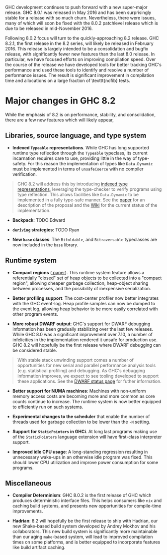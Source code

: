 
GHC development continues to push forward with a new super-major release.
GHC 8.0.1 was released in May 2016 and has been surprisingly stable for a
release with so much churn. Nevertheless, there were issues, many of which will
soon be fixed with the 8.0.2 patchlevel release which is due to be released in
mid-November 2016.


Following 8.0.2 focus will turn to the quickly-approaching 8.2 release.
GHC 8.2.1, the first release in the 8.2 series, will likely be released in
February 2016. This release is largely intended to be a consolidation and bugfix
release, with significantly fewer new features than the last 8.0 release.
In particular, we have focused efforts on improving compilation speed.
Over the course of the release we have developed tools for
better tracking GHC's performance and used these tools to identify and resolve a
number of performance issues. The result is significant improvement in
compilation time and allocations on a large fraction of \\texttt{nofib} tests.

# Major changes in GHC 8.2


While the emphasis of 8.2 is on performance, stability, and consolidation,
there are a few new features which will likely appear,

## Libraries, source language, and type system

- **Indexed `Typeable` representations**. While GHC has long supported runtime type reflection through the `Typeable` typeclass, its current incarnation requires care to use, providing little in the way of type-safety. For this reason the implementation of types like `Data.Dynamic` must be implemented in terms of `unsafeCoerce` with no compiler verification.

>
> GHC 8.2 will address this by introducing [indexed type representations](typeable), leveraging the type-checker to verify programs using type reflection. This allows facilities like `Data.Dynamic` to be implemented in a fully type-safe manner. See the [ paper](http://research.microsoft.com/en-us/um/people/simonpj/papers/haskell-dynamic/) for an description of the proposal and the [ Wiki](https://ghc.haskell.org/trac/ghc/wiki/Typeable/BenGamari) for the current status of the implementation.

- **Backpack**: TODO Edward

- **`deriving` strategies**: TODO Ryan

- **New `base` classes**: The `Bifoldable`, and `Bitraversable` typeclasses are now included in the `base` library.

## Runtime system

- **Compact regions** ([ paper](http://ezyang.com/papers/ezyang15-cnf.pdf)). This runtime system feature allows a referentially "closed" set of heap objects to be collected into a "compact region", allowing cheaper garbage collection, heap-object sharing between processes, and the possibility of inexpensive serialization.

- **Better profiling support**: The cost-center profiler now better integrates with the GHC event-log. Heap profile samples can now be dumped to the event log, allowing heap behavior to be more easily correlated with other program events.

- **More robust DWARF output**: GHC's support for DWARF debugging information has been gradually stabilizing over the last few releases. While GHC 8.0 was a significant improvement over 7.10, a number of infelicities in the implementation rendered it unsafe for production use. GHC 8.2 will hopefully be the first release where DWARF debugging can be considered stable.

>
> With stable stack unwinding support comes a number of opportunities for new serial and parallel performance analysis tools (e.g. statistical profiling) and debugging. As GHC's debugging information improves, we expect to see tooling developed to support these applications. See the [ DWARF status page](https://ghc.haskell.org/trac/ghc/wiki/DWARF/80Status) for futher information.

- **Better support for NUMA machines**: Machines with non-uniform memory access costs are becoming more and more common as core counts continue to increase. The runtime system is now better equipped to efficiently run on such systems.

- **Experimental changes to the scheduler** that enable the number of threads used for garbage collection to be lower than the `-N` setting.

- **Support for `StaticPointers` in GHCi**. At long last programs making use of the `StaticPointers` language extension will have first-class interpreter support.

- **Improved idle CPU usage**: A long-standing regression resulting in unnecessary wake-ups in an otherwise idle program was fixed. This should lower CPU utilization and improve power consumption for some programs.

## Miscellaneous

- **Compiler Determinism**: GHC 8.0.2 is the first release of GHC which produces deterministic interface files. This helps consumers like `nix` and caching build systems, and presents new opportunities for compile-time improvements.

- **Hadrian**: 8.2 will hopefully be the first release to ship with Hadrian, our new Shake-based build system developed by Andrey Mokhov and his collaborators. This new build system is significantly more maintainable than our aging `make`-based system, will lead to improved compilation times on some platforms, and is better equipped to incorporate features like build artifact caching.
